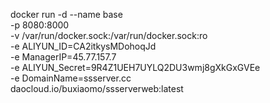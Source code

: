 docker run -d --name base \
-p 8080:8000 \
-v /var/run/docker.sock:/var/run/docker.sock:ro \
-e ALIYUN_ID=CA2itkysMDohoqJd \
-e ManagerIP=45.77.157.7 \
-e ALIYUN_Secret=9R4Z1UEH7UYLQ2DU3wmj8gXkGxGVEe \
-e DomainName=ssserver.cc \
daocloud.io/buxiaomo/ssserverweb:latest